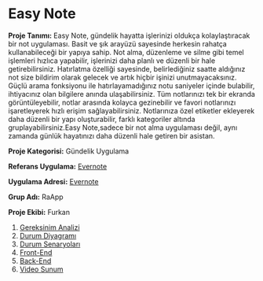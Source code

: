 # Easy Note

**Proje Tanımı:** 
Easy Note, gündelik hayatta işlerinizi oldukça kolaylaştıracak bir not uygulaması. Basit ve şık arayüzü sayesinde herkesin rahatça kullanabileceği bir yapıya sahip. Not alma, düzenleme ve silme gibi temel işlemleri hızlıca yapabilir, işlerinizi daha planlı ve düzenli bir hale getirebilirsiniz.
Hatırlatma özelliği sayesinde, belirlediğiniz saatte aldığınız not size bildirim olarak gelecek ve artık hiçbir işinizi unutmayacaksınız. Güçlü arama fonksiyonu ile hatırlayamadığınız notu saniyeler içinde bulabilir, ihtiyacınız olan bilgilere anında ulaşabilirsiniz. Tüm notlarınızı tek bir ekranda görüntüleyebilir, notlar arasında kolayca gezinebilir ve favori notlarınızı işaretleyerek hızlı erişim sağlayabilirsiniz.
Notlarınıza özel etiketler ekleyerek daha düzenli bir yapı oluşturabilir, farklı kategoriler altında gruplayabilirsiniz.Easy Note,sadece bir not alma uygulaması değil, aynı zamanda günlük hayatınızı daha düzenli hale getiren bir asistan.

**Proje Kategorisi:** Gündelik Uygulama

**Referans Uygulama:** [Evernote](evernote.com)

**Uygulama Adresi:** [Evernote](evernote.com)

**Grup Adı:** RaApp

**Proje Ekibi:** Furkan
1. [Gereksinim Analizi](Gereksinim-Analizi.md)
2. [Durum Diyagramı](Durum-Diyagramı.md)
3. [Durum Senaryoları](Durum-Senaryoları.md)
4. [Front-End](Front-End.md)
5. [Back-End](Back-End.md)
6. [Video Sunum](Sunum.md)

